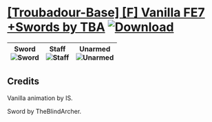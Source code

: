 # [\[Troubadour-Base\] \[F\] Vanilla FE7 +Swords by TBA](https://github.com/Klokinator/FE-Repo/tree/main/Battle%20Animations/Mounted%20-%20Valks,%20MKs,%20Magi/%5BTroubadour-Base%5D%20%5BF%5D%20Vanilla%20FE7%20%2BSwords%20by%20TBA) [![Download](https://img.shields.io/badge/Download--red?style=social&logo=github)](https://minhaskamal.github.io/DownGit/#/home?url=https://github.com/Klokinator/FE-Repo/tree/main/Battle%20Animations/Mounted%20-%20Valks,%20MKs,%20Magi/%5BTroubadour-Base%5D%20%5BF%5D%20Vanilla%20FE7%20%2BSwords%20by%20TBA)

| <b>Sword</b><br/><img alt="Sword" src="https://raw.githubusercontent.com/Klokinator/FE-Repo/main/Battle%20Animations/Mounted%20-%20Valks,%20MKs,%20Magi/%5BTroubadour-Base%5D%20%5BF%5D%20Vanilla%20FE7%20+Swords%20by%20TBA/1.%20Sword/Sword.gif"/> | <b>Staff</b><br/><img alt="Staff" src="https://raw.githubusercontent.com/Klokinator/FE-Repo/main/Battle%20Animations/Mounted%20-%20Valks,%20MKs,%20Magi/%5BTroubadour-Base%5D%20%5BF%5D%20Vanilla%20FE7%20+Swords%20by%20TBA/7.%20Staff/Staff.gif"/> | <b>Unarmed</b><br/><img alt="Unarmed" src="https://raw.githubusercontent.com/Klokinator/FE-Repo/main/Battle%20Animations/Mounted%20-%20Valks,%20MKs,%20Magi/%5BTroubadour-Base%5D%20%5BF%5D%20Vanilla%20FE7%20+Swords%20by%20TBA/8.%20Unarmed/Unarmed.gif"/> |
| :---: | :---: | :---: |

## Credits

Vanilla animation by IS.

Sword by TheBlindArcher.

